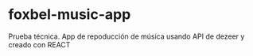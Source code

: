 # foxbel-music-app
Prueba técnica. App de repoducción de música usando API de dezeer y creado con REACT
